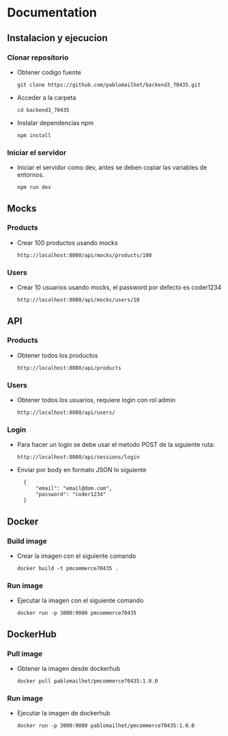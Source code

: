 # Documentation

## Instalacion y ejecucion

### Clonar repositorio

- Obtener codigo fuente
  ```
  git clone https://github.com/pablomailhet/backend3_70435.git
  ```

- Acceder a la carpeta
  ```
  cd backend3_70435
  ```

- Instalar dependencias npm
  ```
  npm install
  ```

### Iniciar el servidor

- Iniciar el servidor como dev, antes se deben copiar las variables de entornos.
  ```
  npm run dev
  ```

## Mocks

### Products

- Crear 100 productos usando mocks
  ```
  http://localhost:8080/api/mocks/products/100
  ```

### Users

- Crear 10 usuarios usando mocks, el password por defecto es coder1234
  ```
  http://localhost:8080/api/mocks/users/10
  ```

## API

### Products

- Obtener todos los productos
  ```
  http://localhost:8080/api/products
  ```

### Users

- Obtener todos los usuarios, requiere login con rol admin
  ```
  http://localhost:8080/api/users/
  ```

### Login

- Para hacer un login se debe usar el metodo POST de la siguiente ruta:
  ```
  http://localhost:8080/api/sessions/login
  ```
- Enviar por body en formato JSON lo siguiente
  ```
    {
    	"email": "email@dom.com",
    	"password": "coder1234"
    }
  ```

## Docker

### Build image

- Crear la imagen con el siguiente comando
  ```
  docker build -t pmcommerce70435 .
  ```

### Run image

- Ejecutar la imagen con el siguiente comando
  ```
  docker run -p 3000:9000 pmcommerce70435
  ```

## DockerHub

### Pull image

- Obtener la imagen desde dockerhub
  ```
  docker pull pablomailhet/pmcommerce70435:1.0.0
  ```
### Run image

- Ejecutar la imagen de dockerhub
  ```
  docker run -p 3000:9000 pablomailhet/pmcommerce70435:1.0.0
  ```